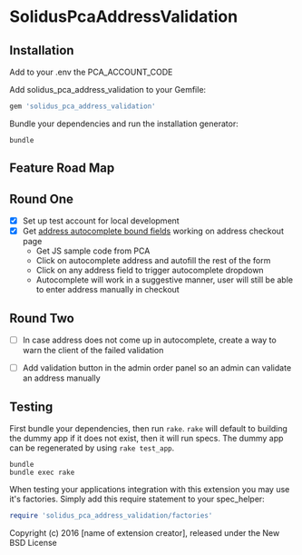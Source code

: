 SolidusPcaAddressValidation
=====================


Installation
------------

Add to your .env the PCA_ACCOUNT_CODE

Add solidus_pca_address_validation to your Gemfile:

```ruby
gem 'solidus_pca_address_validation'
```

Bundle your dependencies and run the installation generator:

```shell
bundle
```


Feature Road Map
-----------------

## Round One
- [x] Set up test account for local development
- [x] Get [address autocomplete bound fields](http://www.pcapredict.com/en-gb/address-validation/try-it-now/) working on address checkout page
  - Get JS sample code from PCA
  - Click on autocomplete address and autofill the rest of the form
  - Click on any address field to trigger autocomplete dropdown
  - Autocomplete will work in a suggestive manner, user will still be able to enter address manually in checkout

## Round Two
- [ ] In case address does not come up in autocomplete, create a way to warn the client of the failed validation
- [ ] Add validation button in the admin order panel so an admin can validate an address manually


Testing
-------

First bundle your dependencies, then run `rake`. `rake` will default to building the dummy app if it does not exist, then it will run specs. The dummy app can be regenerated by using `rake test_app`.

```shell
bundle
bundle exec rake
```

When testing your applications integration with this extension you may use it's factories.
Simply add this require statement to your spec_helper:

```ruby
require 'solidus_pca_address_validation/factories'
```

Copyright (c) 2016 [name of extension creator], released under the New BSD License
